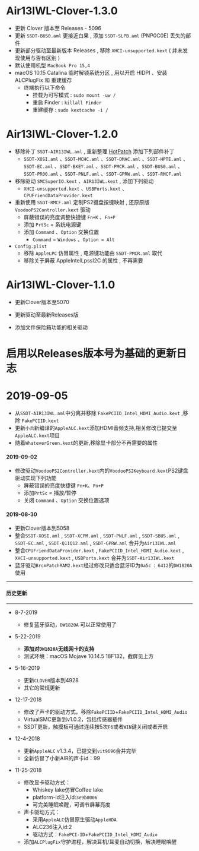 # Air13IWL-Clover-1.3.0

- 更新 Clover 版本至 Releases - 5096
- 更新 `SSDT-BUS0.aml` 更接近白果 , 添加 `SSDT-SLPB.aml` (PNP0C0E) 丢失的部件
- 更新部分驱动至最新版本 Releases , 移除 `XHCI-unsupported.kext` ( 并未发现使用与否有区别 )
- 默认使用机型 `MacBook Pro 15,4`
- macOS 10.15 Catalina 临时解锁系统分区 , 用以开启 HIDPI 、安装 ALCPlugFix 和 重建缓存
  - 终端执行以下命令
    - 挂载为可写模式 : `sudo mount -uw /`
    - 重启 Finder : `killall Finder`
    - 重建缓存 : `sudo kextcache -i /`

# Air13IWL-Clover-1.2.0

- 移除补丁 `SSDT-AIR13IWL.aml`  , 重新整理 [HotPatch](https://github.com/daliansky/Lenovo-Air13-IWL-Hackintosh/blob/master/HotPatch/ReadMe.md) 添加下列部件补丁
  - `SSDT-XOSI.aml` 、`SSDT-MCHC.aml` 、`SSDT-DMAC.aml` 、`SSDT-HPTE.aml` 、`SSDT-EC.aml` 、`SSDT-BKEY.aml` 、`SSDT-PMCR.aml` 、`SSDT-BUS0.aml` 、`SSDT-PR00.aml` 、`SSDT-PNLF.aml` 、`SSDT-GPRW.aml` 、`SSDT-RMCF.aml`
- 移除驱动 `SMCSuperIO.kext` 、`AIR13IWL.kext` , 添加下列驱动
  - `XHCI-unsupported.kext` 、`USBPorts.kext` 、`CPUFriendDataProvider.kext`
- 重新使用 `SSDT-RMCF.aml` 定制PS2键盘按键映射 , 还原原版 `VoodooPS2Controller.kext` 驱动 
  - 屏蔽错误的亮度调整快捷键 `Fn+K` 、`Fn+P`
  - 添加 `PrtSc` = 系统电源键
  - 添加 `Command` 、`Option` 交换位置
    - `Command` = `Windows` 、`Option = Alt`
- `Config.plist`
  - 移除 `AppleLPC` 仿冒属性 , 电源键功能由 `SSDT-PMCR.aml` 取代
  - 移除关于屏蔽 AppleIntelLpssI2C 的属性 , 不再需要

# Air13IWL-Clover-1.1.0

+ 更新Clover版本至5070

+ 更新驱动至最新Releases版

+ 添加文件保险箱功能的相关驱动

# 启用以Releases版本号为基础的更新日志

# 2019-09-05

- 从`SSDT-AIR13IWL.aml`中分离并移除 `FakePCIID_Intel_HDMI_Audio.kext` ,移除 `FakePCIID.kext` 
- 更新`小兵`新编译的`AppleALC.kext`添加HDMI音频支持,相关修改已提交至`AppleALC.kext`项目
- 随着`WhateverGreen.kext`的更新,移除显卡部分不再需要的属性

#### 2019-09-02

- 修改驱动`VoodooPS2Controller.kext`内的`VoodooPS2Keyboard.kext`PS2键盘驱动实现下列功能
  - 屏蔽错误的亮度快捷键 `Fn+K`、`Fn+P`
  - 添加`PrtSc` = 播放/暂停
  - 关闭 `Command` 、`Option` 交换位置选项

#### 2019-08-30
- 更新Clover版本到5058
- 整合`SSDT-XOSI.aml` , `SSDT-XCPM.aml` , `SSDT-PNLF.aml` , `SSDT-SBUS.aml` , `SSDT-EC.aml` , `SSDT-Q11Q12.aml` , `SSDT-GPRW.aml` 合并为`Air13IWL.aml`
- 整合`CPUFriendDataProvider.kext` , `FakePCIID_Intel_HDMI_Audio.kext` , `XHCI-unsupported.kext` , `USBPorts.kext` 合并为`SSDT-Air13IWL.kext`
- 蓝牙驱动`BrcmPatchRAM2.kext`经过修改只适合蓝牙ID为`0a5c `:` 6412`的`DW1820A`使用

----
#### 历史更新
----

- 8-7-2019
  - 修复蓝牙驱动，`DW1820A` 可以正常使用了
  
- 5-22-2019
  - **添加对`DW1820A`无线网卡的支持**
  - 测试环境：macOS Mojave 10.14.5 18F132，截屏见上方
  
- 5-16-2019
  - 更新`CLOVER`版本到4928
  - 其它的常规更新
  
- 12-17-2018
  - 修改了声卡的驱动方式，移除`FakePCIID`+`FakePCIID_Intel_HDMI_Audio`
  - VirtualSMC更新到v1.0.2，包括传感器插件
  - SSDT更新，触摸板可通过连续按5次`F6`或者`WIN`键关闭或者开启
  
- 12-4-2018
  - 更新`AppleALC` v1.3.4，已提交到`vit9696`合并完毕
  - 全新仿冒了小新AIR的声卡id：99
  
- 11-25-2018
  - 修改显卡驱动方式：
    - Whiskey lake仿冒Coffee lake
    - platform-id注入id:`3e9b0006`
    - 可完美睡眠唤醒，可调节屏幕亮度
  - 声卡驱动方式：
    - 采用`AppleALC`仿冒原生驱动`AppleHDA`
    - ALC236注入id:2
    - 驱动方式：`FakePCI-ID`+`FakePCIID_Intel_HDMI_Audio`
  - 添加`ALCPlugFix`守护进程，解决耳机/耳麦自动切换，解决睡眠唤醒
